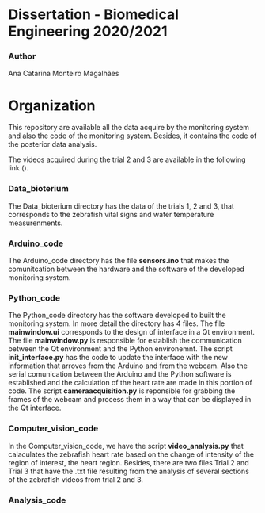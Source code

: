 # Dissertation - Biomedical Engineering 2020/2021
### Author 
Ana Catarina Monteiro Magalhães

# Organization 
This repository are available all the data acquire by the monitoring system and also the code of the monitoring system. Besides, it contains the code of the posterior data analysis.

The videos acquired during the trial 2 and 3 are available in the following link ().

### Data_bioterium
The Data_bioterium directory has the data of the trials 1, 2 and 3, that corresponds to the zebrafish vital signs and water temperature measurenments. 

### Arduino_code
The Arduino_code directory has the file **sensors.ino** that makes the comunitcation between the hardware and the software of the developed monitoring system. 

### Python_code
The Python_code directory has the software developed to built the monitoring system. In more detail the directory has 4 files. 
The file **mainwindow.ui** corresponds to the design of interface in a Qt environment. 
The file **mainwindow.py** is responsible for establish the communication between the Qt environment and the Python environemnt.
The script **init_interface.py** has the code to update the interface with the new information that arroves from the Arduino and from the webcam. Also the serial comunication between the Arduino and the Python software is established and the calculation of the heart rate are made in this portion of code.
The script **cameraacquisition.py** is reponsible for grabbing the frames of the webcam and process them in a way that can be displayed in the Qt interface.

### Computer_vision_code
In the Computer_vision_code, we have the script **video_analysis.py** that calaculates the zebrafish heart rate based on the change of intensity of the region of interest, the heart region. 
Besides, there are two files Trial 2 and Trial 3 that have the .txt file resulting from the analysis of several sections of the zebrafish videos from trial 2 and 3.

### Analysis_code

